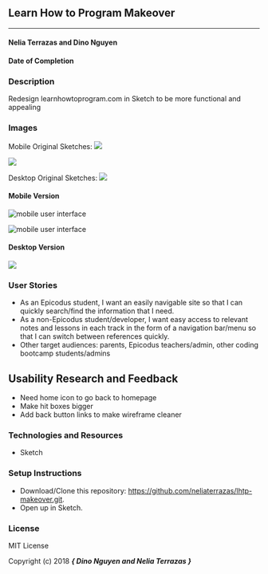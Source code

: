 ## Learn How to Program Makeover
---

#### Nelia Terrazas and Dino Nguyen
#### Date of Completion

### Description

Redesign learnhowtoprogram.com in Sketch to be more functional and appealing

### Images

Mobile Original Sketches:
![](pics/rough-sketch1.jpg)

![](pics/rough-sketch2.jpg)

Desktop Original Sketches:
![](pics/rough-sketch3.jpg)


#### Mobile Version

![mobile user interface](pics/mobile-homepage.png)

![mobile user interface](pics/mobile-content.png)

#### Desktop Version

![](pics/desktop-homepage.png)

### User Stories

* As an Epicodus student, I want an easily navigable site so that I can quickly search/find the information that I need.
* As a non-Epicodus student/developer, I want easy access to relevant notes and lessons in each track in the form of a navigation bar/menu so that I can switch between references quickly.
* Other target audiences: parents, Epicodus teachers/admin, other coding bootcamp students/admins

## Usability Research and Feedback

* Need home icon to go back to homepage
* Make hit boxes bigger
* Add back button links to make wireframe cleaner

### Technologies and Resources

* Sketch


### Setup Instructions

* Download/Clone this repository: https://github.com/neliaterrazas/lhtp-makeover.git.
* Open up in Sketch.



### License

MIT License

Copyright (c) 2018 **_{ Dino Nguyen and Nelia Terrazas }_**
